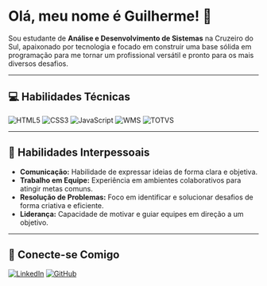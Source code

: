 # Olá, meu nome é Guilherme! 👋

Sou estudante de **Análise e Desenvolvimento de Sistemas** na Cruzeiro do Sul, apaixonado por tecnologia e focado em construir uma base sólida em programação para me tornar um profissional versátil e pronto para os mais diversos desafios.

---

## 💻 Habilidades Técnicas

![HTML5](https://img.shields.io/badge/HTML5-E34F26?style=for-the-badge&logo=html5&logoColor=white)
![CSS3](https://img.shields.io/badge/CSS3-1572B6?style=for-the-badge&logo=css3&logoColor=white)
![JavaScript](https://img.shields.io/badge/JavaScript-F7DF1E?style=for-the-badge&logo=javascript&logoColor=black)
![WMS](https://img.shields.io/badge/WMS-0052CC?style=for-the-badge&logo=databricks&logoColor=white)
![TOTVS](https://img.shields.io/badge/TOTVS-333333?style=for-the-badge&logo=terraform&logoColor=white)

---

## 👥 Habilidades Interpessoais

- **Comunicação:** Habilidade de expressar ideias de forma clara e objetiva.
- **Trabalho em Equipe:** Experiência em ambientes colaborativos para atingir metas comuns.
- **Resolução de Problemas:** Foco em identificar e solucionar desafios de forma criativa e eficiente.
- **Liderança:** Capacidade de motivar e guiar equipes em direção a um objetivo.

---

## 🔗 Conecte-se Comigo

[![LinkedIn](https://img.shields.io/badge/LinkedIn-0077B5?style=for-the-badge&logo=linkedin&logoColor=white)](https://www.linkedin.com/in/guilherme-cardoso-001472380/)
[![GitHub](https://img.shields.io/badge/GitHub-100000?style=for-the-badge&logo=github&logoColor=white)]((https://github.com/CodeZeroo01))
